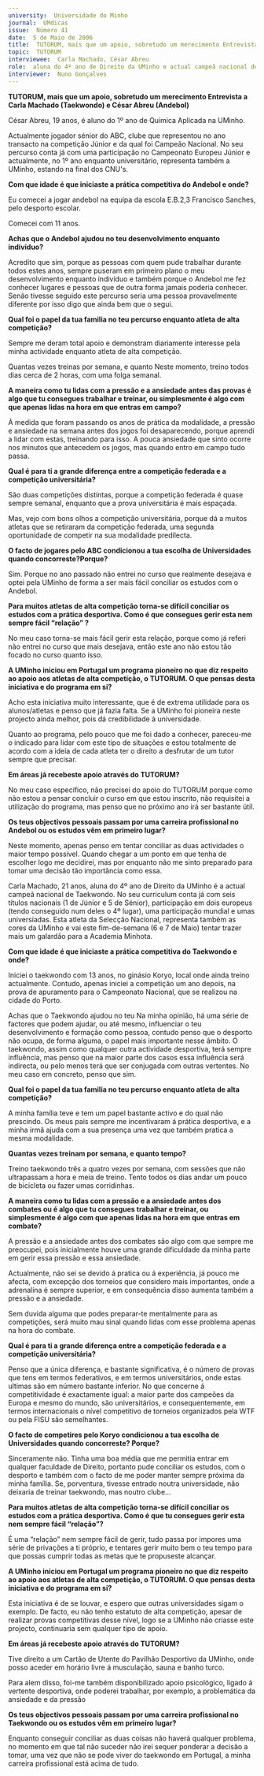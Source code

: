 ```yaml
---
university:  Universidade do Minho
journal:  UMdicas
issue:  Número 41
date:  5 de Maio de 2006
title:  TUTORUM, mais que um apoio, sobretudo um merecimento Entrevista a Carla Machado (Taekwondo) e César Abreu (Andebol)
topic:  TUTORUM
interviewee:  Carla Machado, César Abreu
role:  aluna do 4º ano de Direito da UMinho e actual campeã nacional de Taekwondo, aluno do 1º ano de Química Aplicada na UMinho e jogador sénior do ABC
interviewer:  Nuno Gonçalves
---
```

 **TUTORUM, mais que um apoio, sobretudo um merecimento Entrevista a Carla Machado (Taekwondo) e César Abreu (Andebol)**

 César Abreu, 19 anos, é aluno do 1º ano de Química Aplicada na UMinho.

 Actualmente jogador sénior do ABC, clube que representou no ano transacto na  competição Júnior e da qual foi Campeão Nacional. No seu percurso conta já com  uma participação no Campeonato Europeu Júnior e actualmente, no 1º ano enquanto universitário, representa também a UMinho, estando na final dos CNU's.

**Com que idade é que iniciaste a prática competitiva do Andebol e onde?**

 Eu comecei a jogar andebol na equipa da escola E.B.2,3 Francisco Sanches, pelo desporto escolar.

 Comecei com 11 anos.

**Achas que o Andebol ajudou no teu desenvolvimento enquanto indivíduo?**

 Acredito que sim, porque as pessoas com quem pude trabalhar durante todos estes anos, sempre puseram em primeiro plano o meu desenvolvimento enquanto indivíduo e também porque o Andebol me fez conhecer lugares e pessoas que de outra forma jamais poderia conhecer. Senão tivesse seguido este percurso seria uma pessoa provavelmente diferente por isso digo que ainda bem que o segui.

**Qual foi o papel da tua familia no teu percurso enquanto atleta de alta competição?**

 Sempre me deram total apoio e demonstram diariamente interesse pela minha actividade enquanto atleta de alta competição.

 Quantas vezes treinas por semana, e quanto Neste momento, treino todos dias cerca de 2 horas, com uma folga semanal.

**A maneira como tu lidas com a pressão e a ansiedade antes das provas  é algo que tu consegues trabalhar e treinar, ou simplesmente é algo com que apenas lidas na hora em que entras em campo?**

 À medida que foram passando os anos de prática da modalidade, a pressão e ansiedade na semana antes dos jogos foi desaparecendo, porque aprendi a lidar com estas, treinando para isso. A pouca ansiedade que sinto ocorre nos minutos que antecedem os jogos, mas quando entro em campo tudo passa.

**Qual é para ti a grande diferença entre a competição federada e a competição universitária?**

 São duas competições distintas, porque a competição federada é quase sempre semanal, enquanto que a prova universitária é mais espaçada.

 Mas, vejo com bons olhos a competição universitária, porque dá a muitos atletas que se retiraram da competição federada, uma segunda oportunidade de competir na sua modalidade predilecta.

**O facto de jogares pelo ABC condicionou a tua escolha de Universidades quando concorreste?Porque?**

 Sim. Porque no ano passado não entrei no curso que realmente desejava e optei pela UMinho de forma a ser mais fácil conciliar os estudos com o Andebol.  

**Para muitos atletas de alta competição torna-se difícil conciliar os estudos com a prática desportiva. Como é que consegues gerir esta nem sempre fácil “relação” ?**

 No meu caso torna-se mais fácil gerir esta relação, porque como já referi não entrei no curso que mais desejava, então este ano não estou tão focado no curso quanto isso.

**A UMinho iniciou em Portugal um programa pioneiro no que diz respeito ao apoio aos atletas de alta competição, o TUTORUM. O que pensas desta iniciativa e do programa em si?**

 Acho esta iniciativa muito interessante, que é de extrema utilidade para os alunos/atletas e penso que já fazia falta. Se a UMinho foi pioneira neste projecto ainda melhor, pois dá credibilidade à universidade.

 Quanto ao programa, pelo pouco que me foi dado a conhecer, pareceu-me o indicado para lidar com este tipo de situações e estou totalmente de acordo com a ideia de cada atleta ter o direito a desfrutar de um tutor sempre que precisar.

**Em áreas já recebeste apoio através do TUTORUM?**

 No meu caso específico, não precisei do apoio do TUTORUM porque como não estou a pensar concluir o curso em que estou inscrito, não requisitei a utilização do programa, mas penso que no próximo ano irá ser bastante útil.

**Os teus objectivos pessoais passam por uma carreira profissional no Andebol ou os estudos vêm em primeiro lugar?**

 Neste momento, apenas penso em tentar conciliar as duas actividades o maior tempo possível. Quando chegar a um ponto em que tenha de escolher logo me decidirei, mas por enquanto não me sinto preparado para tomar uma decisão tão importância como essa.

 Carla Machado, 21 anos, aluna do 4º ano de Direito da UMinho é a actual campeã  nacional de Taekwondo. No seu curriculum conta já com seis títulos nacionais (1 de  Júnior e 5 de Sénior), participação em dois europeus (tendo conseguido num deles o  4º lugar), uma participação mundial e umas universíadas. Esta atleta da Selecção  Nacional, representa também as cores da UMinho e vai este fim-de-semana (6 e 7  de Maio) tentar trazer mais um galardão para a Academia Minhota.  

**Com que idade é que iniciaste a prática competitiva do Taekwondo e onde?**

 Iniciei o taekwondo com 13 anos, no ginásio Koryo, local onde ainda treino actualmente. Contudo, apenas iniciei a competição um ano depois, na prova de apuramento para o Campeonato Nacional, que se realizou na cidade do Porto.

 Achas que o Taekwondo ajudou no teu Na minha opinião, há uma série de factores que podem ajudar, ou até mesmo, influenciar o teu desenvolvimento e formação como pessoa, contudo penso que o desporto não ocupa, de forma alguma, o papel mais importante nesse âmbito. O taekwondo, assim como qualquer outra actividade desportiva, terá sempre influência, mas penso que na maior parte dos casos essa influência será indirecta, ou pelo menos terá que ser conjugada com outras vertentes. No meu caso em concreto, penso que sim.

**Qual foi o papel da tua familia no teu percurso enquanto atleta de alta competição?**

 A minha família teve e tem um papel bastante activo e do qual não prescindo. Os meus pais sempre me incentivaram á prática desportiva, e a minha irmã ajuda com a sua presença uma vez que também pratica a mesma modalidade.

**Quantas vezes treinam por semana, e quanto tempo?**

 Treino taekwondo três a quatro vezes por semana, com sessões que não ultrapassam a hora e meia de treino. Tento todos os dias andar um pouco de bicicleta ou fazer umas corridinhas.

**A maneira como tu lidas com a pressão e a ansiedade antes dos combates ou é algo que tu consegues trabalhar e treinar, ou simplesmente é algo com que apenas lidas na hora em que entras em combate?**

 A pressão e a ansiedade antes dos combates são algo com que sempre me preocupei, pois inicialmente houve uma grande dificuldade da minha parte em gerir essa pressão e essa ansiedade.

 Actualmente, não sei se devido á pratica ou á experiência, já pouco me afecta, com excepção dos torneios que considero mais importantes, onde a adrenalina é sempre superior, e em consequência disso aumenta também a pressão e a ansiedade.

 Sem duvida alguma que podes preparar-te mentalmente para as competições, será muito mau sinal quando lidas com esse problema apenas na hora do combate.

**Qual é para ti a grande diferença entre a competição federada e a competição universitária?**

 Penso que a única diferença, e bastante significativa, é o número de provas que tens em termos federativos, e em termos universitários, onde estas ultimas são em número bastante inferior. No que concerne á competitividade é exactamente igual: a maior parte dos campeões da Europa e mesmo do mundo, são universitários, e consequentemente, em termos internacionais o nível competitivo de torneios organizados pela WTF ou pela FISU são semelhantes.

**O facto de competires pelo Koryo condicionou a tua escolha de Universidades quando concorreste? Porque?**

 Sinceramente não. Tinha uma boa média que me permitia entrar em qualquer faculdade de Direito, portanto pude conciliar os estudos, com o desporto e também com o facto de me poder manter sempre próxima da minha família. Se, porventura, tivesse entrado noutra universidade, não deixaria de treinar taekwondo, mas noutro clube… 

**Para muitos atletas de alta competição torna-se difícil conciliar os estudos com a prática desportiva. Como é que tu consegues gerir esta nem sempre fácil “relação”?**

 É uma “relação” nem sempre fácil de gerir, tudo passa por impores uma série de privações a ti próprio, e tentares gerir muito bem o teu tempo para que possas cumprir todas as metas que te propuseste alcançar.

**A UMinho iniciou em Portugal um programa pioneiro no que diz respeito ao apoio aos atletas de alta competição, o TUTORUM. O que pensas desta iniciativa e do programa em si?**

 Esta iniciativa é de se louvar, e espero que outras universidades sigam o exemplo. De facto, eu não tenho estatuto de alta competição, apesar de realizar provas competitivas desse nível, logo se a UMinho não criasse este projecto, continuaria sem qualquer tipo de apoio.

**Em áreas já recebeste apoio através do TUTORUM?**

 Tive direito a um Cartão de Utente do Pavilhão Desportivo da UMinho, onde posso aceder em horário livre á musculação, sauna e banho turco.

 Para alem disso, foi-me também disponibilizado apoio psicológico, ligado á vertente desportiva, onde poderei trabalhar, por exemplo, a problemática da ansiedade e da pressão 

**Os teus objectivos pessoais passam por uma  carreira profissional no Taekwondo ou os estudos vêm em primeiro lugar?**

 Enquanto conseguir conciliar as duas coisas não haverá qualquer problema, no momento em que tal não suceder não irei sequer ponderar a decisão a tomar, uma vez que não se pode viver do taekwondo em Portugal, a minha carreira profissional está acima de tudo.

